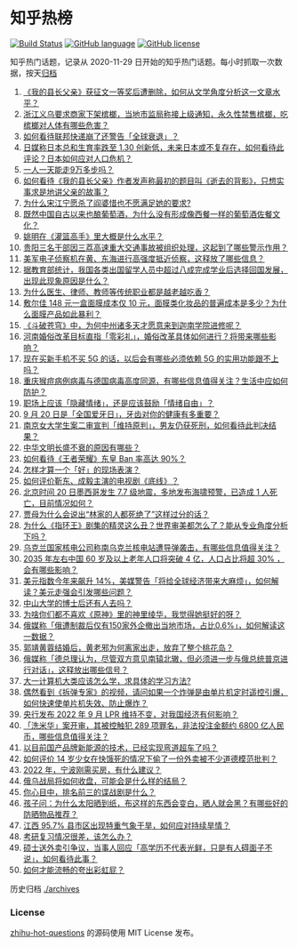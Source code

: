 # 知乎热榜
[![Build Status](https://github.com/ToWeLong/zhihu-hot-questions/workflows/CI/badge.svg)](https://github.com/ToWeLong/zhihu-hot-questions/actions)
[![GitHub language](https://img.shields.io/badge/language-golang-orange.svg)](https://golang.org/)
[![GitHub license](https://img.shields.io/github/license/ToWeLong/zhihu-hot-questions)](https://github.com/ToWeLong/zhihu-hot-questions/blob/main/LICENSE)

知乎热门话题，记录从 2020-11-29 日开始的知乎热门话题。每小时抓取一次数据，按天[归档](./archives)

<!-- BEGIN -->

1. [《我的县长父亲》获征文一等奖后遭删除，如何从文学角度分析这一文章水平？](https://www.zhihu.com/question/554365776)
1. [浙江义乌要求商家下架槟榔，当地市监局称接上级通知，永久性禁售槟榔，吃槟榔对人体有哪些危害？](https://www.zhihu.com/question/554405669)
1. [如何看待联邦快递崩了还警告「全球衰退」？](https://www.zhihu.com/question/554251604)
1. [日媒称日本总和生育率跌至 1.30 创新低，未来日本或不复存在，如何看待此评论？日本如何应对人口危机？](https://www.zhihu.com/question/553578475)
1. [一人一天能走9万多步吗？](https://www.zhihu.com/question/328957067)
1. [如何看待《我的县长父亲》作者发声称最初的题目叫《逝去的背影》，只想实事求是地讲父亲的故事？](https://www.zhihu.com/question/554390998)
1. [为什么宋江宁愿杀了阎婆惜也不愿满足她的要求?](https://www.zhihu.com/question/554059663)
1. [既然中国自古以来也酿葡萄酒，为什么没有形成像西餐一样的葡萄酒佐餐文化？](https://www.zhihu.com/question/551937274)
1. [姚明在《灌篮高手》里大概是什么水平？](https://www.zhihu.com/question/342229897)
1. [贵阳三名干部因三荔高速重大交通事故被组织处理，这起到了哪些警示作用？](https://www.zhihu.com/question/554387184)
1. [美军电子侦察机在黄、东海进行高强度抵近侦察，这释放了哪些信息？](https://www.zhihu.com/question/554339494)
1. [据教育部统计，我国各类出国留学人员中超过八成完成学业后选择回国发展，出现此现象原因是什么？](https://www.zhihu.com/question/554443196)
1. [为什么医生、律师、教师等传统职业都是越老越吃香？](https://www.zhihu.com/question/553731923)
1. [敷尔佳 148 元一盒面膜成本仅 10 元，面膜类化妆品的普遍成本是多少？为什么面膜产品如此暴利？](https://www.zhihu.com/question/554359229)
1. [《斗破苍穹》中，为何中州诸多天才愿意来到迦南学院进修呢？](https://www.zhihu.com/question/551587042)
1. [河南婚俗改革目标直指「零彩礼」，婚俗改革具体如何进行？将带来哪些影响？](https://www.zhihu.com/question/554453453)
1. [现在买新手机不买 5G 的话，以后会有哪些必须依赖 5G 的实用功能跟不上吗？](https://www.zhihu.com/question/553399508)
1. [重庆猴痘病例病毒与德国病毒高度同源，有哪些信息值得关注？生活中应如何防护？](https://www.zhihu.com/question/554352414)
1. [职场上应该「隐藏情绪」，还是应该鼓励「情绪自由」？](https://www.zhihu.com/question/551202402)
1. [9 月 20 日是「全国爱牙日」，牙齿对你的健康有多重要？](https://www.zhihu.com/question/553379811)
1. [南京女大学生案二审宣判「维持原判」，男友仍获死刑，如何看待此判决结果？](https://www.zhihu.com/question/554449425)
1. [中华文明长盛不衰的原因有哪些？](https://www.zhihu.com/question/553751230)
1. [如何看待《王者荣耀》东皇 Ban 率高达 90%？](https://www.zhihu.com/question/553334640)
1. [怎样才算一个「好」的现场表演？](https://www.zhihu.com/question/552900868)
1. [如何评价靳东、成毅主演的电视剧《底线》？](https://www.zhihu.com/question/554400489)
1. [北京时间 20 日墨西哥发生 7.7 级地震，多地发布海啸预警，已造成 1 人死亡，目前情况如何？](https://www.zhihu.com/question/554428730)
1. [贾母为什么会说出“林家的人都死绝了”这样过分的话？](https://www.zhihu.com/question/468517059)
1. [为什么《指环王》剧集的精灵这么丑？世界审美都怎么了？能从专业角度分析下吗？](https://www.zhihu.com/question/551630993)
1. [乌克兰国家核电公司称南乌克兰核电站遭导弹袭击，有哪些信息值得关注？](https://www.zhihu.com/question/554365442)
1. [2035 年左右中国 60 岁及以上老年人口将突破 4 亿，人口占比将超 30% ，会有哪些影响？](https://www.zhihu.com/question/554456325)
1. [美元指数今年来飙升 14%，美媒警告「将给全球经济带来大麻烦」，如何解读？美元走强会引发哪些问题？](https://www.zhihu.com/question/554366266)
1. [中山大学的博士后还有人去吗？](https://www.zhihu.com/question/323885458)
1. [为啥你们都不喜欢《原神》里的神里绫华，我觉得她挺好的呀？](https://www.zhihu.com/question/553408970)
1. [俄媒称「俄遭制裁后仅有150家外企撤出当地市场，占比0.6%」，如何解读这一数据？](https://www.zhihu.com/question/554348630)
1. [郭靖黄蓉结婚后，黄老邪为何离家出走，放弃了整个桃花岛？](https://www.zhihu.com/question/536798107)
1. [俄媒称「德总理认为，尽管双方意见南辕北辙，但必须进一步与俄总统普京进行对话」，这释放出哪些信号？](https://www.zhihu.com/question/554364848)
1. [大一计算机大类应该怎么学，求具体的学习方法?](https://www.zhihu.com/question/553507880)
1. [偶然看到《拆弹专家》的视频，请问如果一个炸弹是由单片机定时遥控引爆，如何快速使单片机失效、防止爆炸？](https://www.zhihu.com/question/515381501)
1. [央行发布 2022 年 9 月 LPR 维持不变，对我国经济有何影响？](https://www.zhihu.com/question/554439413)
1. [「洗米华」案开审，其被控触犯 289 项罪名，非法投注金额约 6800 亿人民币，哪些信息值得关注？](https://www.zhihu.com/question/538985026)
1. [以目前国产品牌新能源的技术，已经实现弯道超车了吗？](https://www.zhihu.com/question/553362409)
1. [如何评价 14 岁少女在快饿死的情况下偷了一份外卖被不少道德模范批判？](https://www.zhihu.com/question/554232118)
1. [2022 年，宁波刚需买房，有什么建议？](https://www.zhihu.com/question/554350419)
1. [俄乌战局将如何收盘，可能会是什么样的结局？](https://www.zhihu.com/question/554212277)
1. [你心目中，排名前三的谍战剧是什么？](https://www.zhihu.com/question/404021056)
1. [孩子问：为什么太阳晒到纸，布这样的东西会变白，晒人就会黑？有哪些好的防晒物品推荐？](https://www.zhihu.com/question/544708729)
1. [江西 95.7% 县市区出现特重气象干旱，如何应对持续旱情？](https://www.zhihu.com/question/554435927)
1. [考研复习情况很差，该怎么办？](https://www.zhihu.com/question/550383477)
1. [硕士送外卖引争议，当事人回应「高学历不代表光鲜，只是有人碍面子不说」，如何看待此事？](https://www.zhihu.com/question/554365044)
1. [如何才能流畅的夸出彩虹屁？](https://www.zhihu.com/question/340145463)

<!-- END -->

历史归档 [./archives](./archives)


### License
[zhihu-hot-questions](https://github.com/towelong/zhihu-hot-questions) 的源码使用 MIT License 发布。